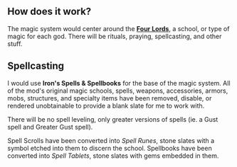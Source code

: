 ## How does it work?
The magic system would center around the <ins>**Four Lords**</ins>, a school, or type of magic for each god. There will be rituals, praying, spellcasting, and other stuff.

## Spellcasting
I would use **Iron's Spells & Spellbooks** for the base of the magic system. All of the mod's original magic schools, spells, weapons, accessories, armors, mobs, structures, and specialty items have been removed, disable, or rendered unobtainable to provide a blank slate for me to work with.

There will be no spell leveling, only greater versions of spells (ie. a Gust spell and Greater Gust spell).

Spell Scrolls have been converted into *Spell Runes*, stone slates with a symbol etched into them to discern the school. Spellbooks have been converted into *Spell Tablets*, stone slates with gems embedded in them.
